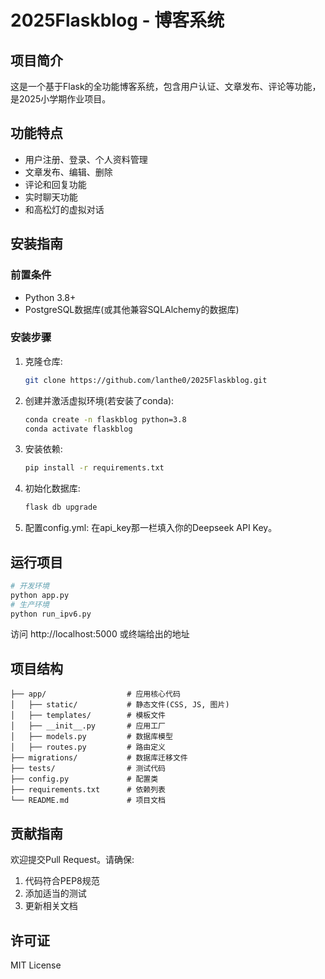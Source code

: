 # 2025Flaskblog - 博客系统

## 项目简介
这是一个基于Flask的全功能博客系统，包含用户认证、文章发布、评论等功能，是2025小学期作业项目。

## 功能特点
- 用户注册、登录、个人资料管理
- 文章发布、编辑、删除
- 评论和回复功能
- 实时聊天功能
- 和高松灯的虚拟对话

## 安装指南

### 前置条件
- Python 3.8+
- PostgreSQL数据库(或其他兼容SQLAlchemy的数据库)

### 安装步骤
1. 克隆仓库:
   ```bash
   git clone https://github.com/lanthe0/2025Flaskblog.git
   ```

2. 创建并激活虚拟环境(若安装了conda):
   ```bash
   conda create -n flaskblog python=3.8
   conda activate flaskblog
   ```

3. 安装依赖:
   ```bash
   pip install -r requirements.txt
   ```

4. 初始化数据库:
   ```bash
   flask db upgrade
   ```

5. 配置config.yml:
   在api_key那一栏填入你的Deepseek API Key。

## 运行项目
```bash
# 开发环境
python app.py
# 生产环境
python run_ipv6.py
```
访问 http://localhost:5000
或终端给出的地址


## 项目结构
```
├── app/                  # 应用核心代码
│   ├── static/           # 静态文件(CSS, JS, 图片)
│   ├── templates/        # 模板文件
│   ├── __init__.py       # 应用工厂
│   ├── models.py         # 数据库模型
│   ├── routes.py         # 路由定义
├── migrations/           # 数据库迁移文件
├── tests/                # 测试代码
├── config.py             # 配置类
├── requirements.txt      # 依赖列表
└── README.md             # 项目文档
```

## 贡献指南
欢迎提交Pull Request。请确保:
1. 代码符合PEP8规范
2. 添加适当的测试
3. 更新相关文档

## 许可证
MIT License
